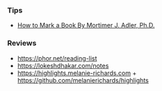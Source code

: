 ### Tips

- [How to Mark a Book By Mortimer J. Adler, Ph.D.](https://web.archive.org/web/20200213203215/http://chuma.cas.usf.edu/~pinsky/mark_a_book.htm)

### Reviews

- https://phor.net/reading-list
- https://lokeshdhakar.com/notes
- https://highlights.melanie-richards.com + https://github.com/melanierichards/highlights